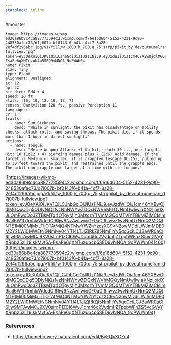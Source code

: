 ```yaml
---
statblock: inline
---
```

 #monster 

```statblock
image: https://images-wixmp-ed30a86b8c4ca887773594c2.wixmp.com/f/6e16d604-5152-4231-9c90-248530afac73/d7j007b-bf0143f6-b41a-4cf7-8a28-2ef4df296abc.jpg/v1/fill/w_1000,h_700,q_75,strp/pikit_by_devoutnumelran_d7j007b-fullview.jpg?token=eyJ0eXAiOiJKV1QiLCJhbGciOiJIUzI1NiJ9.eyJzdWIiOiJ1cm46YXBwOjdlMGQxODg5ODIyNjQzNzNhNWYwZDQxNWVhMGQyNmUwIiwiaXNzIjoidXJuOmFwcDo3ZTBkMTg4OTgyMjY0MzczYTVmMGQ0MTVlYTBkMjZlMCIsIm9iaiI6W1t7ImhlaWdodCI6Ijw9NzAwIiwicGF0aCI6IlwvZlwvNmUxNmQ2MDQtNTE1Mi00MjMxLTljOTAtMjQ4NTMwYWZhYzczXC9kN2owMDdiLWJmMDE0M2Y2LWI0MWEtNGNmNy04YTI4LTJlZjRkZjI5NmFiYy5qcGciLCJ3aWR0aCI6Ijw9MTAwMCJ9XV0sImF1ZCI6WyJ1cm46c2VydmljZTppbWFnZS5vcGVyYXRpb25zIl19.kkMyt5A-EsaPe6qXNTuzub4p5SED9vNNOA_9oPWWh04
name: Pikit
size: Tiny
type: Plant
alignment: Unaligned
ac: 12
hp: 22
hit_dice: 8d4 + 4
speed: 20 ft.
stats: [10, 10, 12, 10, 13, 7]
senses: Darkvision 120 ft., passive Perception 11
languages: --
cr: 1
traits:
  - name: Sun Sickness.
    desc: "While in sunlight, the pikit has disadvantage on ability checks, attack rolls, and saving throws. The pikit dies if it spends more than 1 hour in direct sunlight."
actions:
  - name: Tongue.
    desc: "Melee Weapon Attack: +7 to hit, reach 30 ft., one target. Hit: 10 (1d12 + 4) piercing damage plus 7 (2d6) acid damage. If the target is Medium or smaller, it is grappled (escape DC 15), pulled up to 30 feet toward the pikit, and restrained until the grapple ends. The pikit can grapple one target at a time with its tongue."
```

![https://images-wixmp-ed30a86b8c4ca887773594c2.wixmp.com/f/6e16d604-5152-4231-9c90-248530afac73/d7j007b-bf0143f6-b41a-4cf7-8a28-2ef4df296abc.jpg/v1/fill/w_1000,h_700,q_75,strp/pikit_by_devoutnumelran_d7j007b-fullview.jpg?token=eyJ0eXAiOiJKV1QiLCJhbGciOiJIUzI1NiJ9.eyJzdWIiOiJ1cm46YXBwOjdlMGQxODg5ODIyNjQzNzNhNWYwZDQxNWVhMGQyNmUwIiwiaXNzIjoidXJuOmFwcDo3ZTBkMTg4OTgyMjY0MzczYTVmMGQ0MTVlYTBkMjZlMCIsIm9iaiI6W1t7ImhlaWdodCI6Ijw9NzAwIiwicGF0aCI6IlwvZlwvNmUxNmQ2MDQtNTE1Mi00MjMxLTljOTAtMjQ4NTMwYWZhYzczXC9kN2owMDdiLWJmMDE0M2Y2LWI0MWEtNGNmNy04YTI4LTJlZjRkZjI5NmFiYy5qcGciLCJ3aWR0aCI6Ijw9MTAwMCJ9XV0sImF1ZCI6WyJ1cm46c2VydmljZTppbWFnZS5vcGVyYXRpb25zIl19.kkMyt5A-EsaPe6qXNTuzub4p5SED9vNNOA_9oPWWh04|400](https://images-wixmp-ed30a86b8c4ca887773594c2.wixmp.com/f/6e16d604-5152-4231-9c90-248530afac73/d7j007b-bf0143f6-b41a-4cf7-8a28-2ef4df296abc.jpg/v1/fill/w_1000,h_700,q_75,strp/pikit_by_devoutnumelran_d7j007b-fullview.jpg?token=eyJ0eXAiOiJKV1QiLCJhbGciOiJIUzI1NiJ9.eyJzdWIiOiJ1cm46YXBwOjdlMGQxODg5ODIyNjQzNzNhNWYwZDQxNWVhMGQyNmUwIiwiaXNzIjoidXJuOmFwcDo3ZTBkMTg4OTgyMjY0MzczYTVmMGQ0MTVlYTBkMjZlMCIsIm9iaiI6W1t7ImhlaWdodCI6Ijw9NzAwIiwicGF0aCI6IlwvZlwvNmUxNmQ2MDQtNTE1Mi00MjMxLTljOTAtMjQ4NTMwYWZhYzczXC9kN2owMDdiLWJmMDE0M2Y2LWI0MWEtNGNmNy04YTI4LTJlZjRkZjI5NmFiYy5qcGciLCJ3aWR0aCI6Ijw9MTAwMCJ9XV0sImF1ZCI6WyJ1cm46c2VydmljZTppbWFnZS5vcGVyYXRpb25zIl19.kkMyt5A-EsaPe6qXNTuzub4p5SED9vNNOA_9oPWWh04)

### References

* https://homebrewery.naturalcrit.com/edit/ByEQkXGZc4
